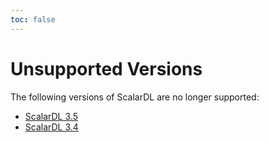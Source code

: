 ```yaml
---
toc: false
---
```


# Unsupported Versions

The following versions of ScalarDL are no longer supported:

- [ScalarDL 3.5](3.5/getting-started.md)
- [ScalarDL 3.4](3.4/getting-started.md)
